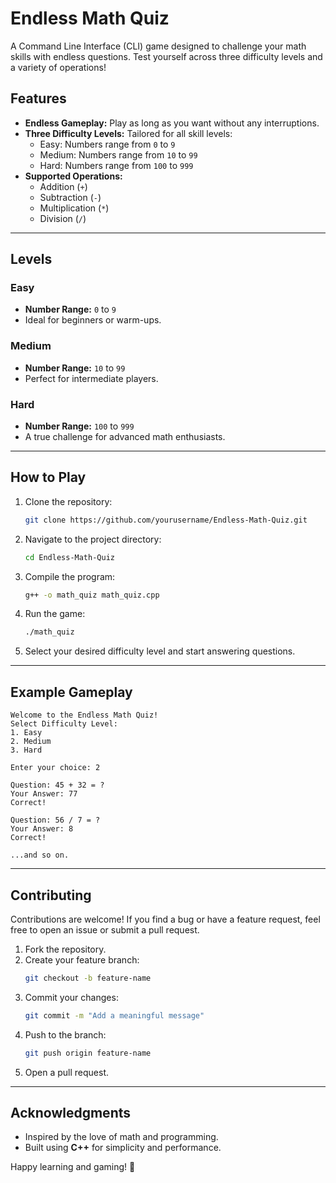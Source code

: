 # Endless Math Quiz

A Command Line Interface (CLI) game designed to challenge your math skills with endless questions. Test yourself across three difficulty levels and a variety of operations!

## Features
- **Endless Gameplay:** Play as long as you want without any interruptions.
- **Three Difficulty Levels:** Tailored for all skill levels:
  - Easy: Numbers range from `0` to `9`
  - Medium: Numbers range from `10` to `99`
  - Hard: Numbers range from `100` to `999`
- **Supported Operations:**
  - Addition (`+`)
  - Subtraction (`-`)
  - Multiplication (`*`)
  - Division (`/`)

---

## Levels

### Easy
- **Number Range:** `0` to `9`
- Ideal for beginners or warm-ups.

### Medium
- **Number Range:** `10` to `99`
- Perfect for intermediate players.

### Hard
- **Number Range:** `100` to `999`
- A true challenge for advanced math enthusiasts.

---

## How to Play
1. Clone the repository:
   ```bash
   git clone https://github.com/yourusername/Endless-Math-Quiz.git
   ```
2. Navigate to the project directory:
   ```bash
   cd Endless-Math-Quiz
   ```
3. Compile the program:
   ```bash
   g++ -o math_quiz math_quiz.cpp
   ```
4. Run the game:
   ```bash
   ./math_quiz
   ```
5. Select your desired difficulty level and start answering questions.

---

## Example Gameplay
```plaintext
Welcome to the Endless Math Quiz!
Select Difficulty Level:
1. Easy
2. Medium
3. Hard

Enter your choice: 2

Question: 45 + 32 = ?
Your Answer: 77
Correct!

Question: 56 / 7 = ?
Your Answer: 8
Correct!

...and so on.
```

---

## Contributing
Contributions are welcome! If you find a bug or have a feature request, feel free to open an issue or submit a pull request.

1. Fork the repository.
2. Create your feature branch:
   ```bash
   git checkout -b feature-name
   ```
3. Commit your changes:
   ```bash
   git commit -m "Add a meaningful message"
   ```
4. Push to the branch:
   ```bash
   git push origin feature-name
   ```
5. Open a pull request.

---


## Acknowledgments
- Inspired by the love of math and programming.
- Built using **C++** for simplicity and performance.

Happy learning and gaming! 🚀

